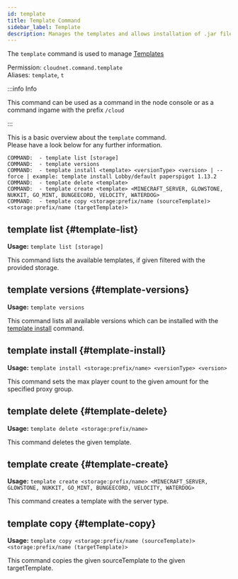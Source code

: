 ```yaml
---
id: template
title: Template Command
sidebar_label: Template
description: Manages the templates and allows installation of .jar files.
---
```


The `template` command is used to manage [Templates](../components/templates.md)

Permission: `cloudnet.command.template`  
Aliases: `template`, `t`

:::info Info

This command can be used as a command in the node console or as a command ingame with the prefix `/cloud`

:::

This is a basic overview about the `template` command.  
Please have a look below for any further information.

```
COMMAND:  - template list [storage]
COMMAND:  - template versions
COMMAND:  - template install <template> <versionType> <version> | --force | example: template install Lobby/default paperspigot 1.13.2
COMMAND:  - template delete <template>
COMMAND:  - template create <template> <MINECRAFT_SERVER, GLOWSTONE, NUKKIT, GO_MINT, BUNGEECORD, VELOCITY, WATERDOG>
COMMAND:  - template copy <storage:prefix/name (sourceTemplate)> <storage:prefix/name (targetTemplate)>
```

## template list {#template-list}

**Usage:** `template list [storage]`

This command lists the available templates, if given filtered with the provided storage.

## template versions {#template-versions}

**Usage:** `template versions`

This command lists all available versions which can be installed with the [template install](#template-install) command.

## template install {#template-install}

**Usage:** `template install <storage:prefix/name> <versionType> <version>`

This command sets the max player count to the given amount for the specified proxy group.

## template delete {#template-delete}

**Usage:** `template delete <storage:prefix/name>`

This command deletes the given template.

## template create {#template-create}

**Usage:** `template create <storage:prefix/name> <MINECRAFT_SERVER, GLOWSTONE, NUKKIT, GO_MINT, BUNGEECORD, VELOCITY, WATERDOG>`

This command creates a template with the server type.

## template copy {#template-copy}

**Usage:** `template copy <storage:prefix/name (sourceTemplate)> <storage:prefix/name (targetTemplate)>`

This command copies the given sourceTemplate to the given targetTemplate.
